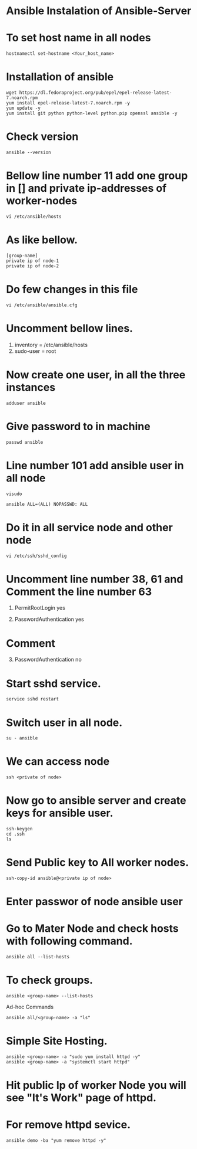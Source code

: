 # Ansible Instalation of Ansible-Server
 
# To set host name in all nodes 
```
hostnamectl set-hostname <Your_host_name>
```
# Installation of ansible
```
wget https://dl.fedoraproject.org/pub/epel/epel-release-latest-7.noarch.rpm
yum install epel-release-latest-7.noarch.rpm -y 
yum update -y 
yum install git python python-level python.pip openssl ansible -y 
```
# Check version
```
ansible --version 
```
# Bellow line number 11 add one group in [] and private ip-addresses of worker-nodes
```
vi /etc/ansible/hosts  
```
# As like bellow. 
```
[group-name]
private ip of node-1 
private ip of node-2 
```
# Do few changes in this file
```
vi /etc/ansible/ansible.cfg   
```
# Uncomment bellow lines.
1. inventory = /etc/ansible/hosts
2. sudo-user = root 
# Now create one user, in all the three instances 
```
adduser ansible  
```
# Give password to in machine
```
passwd ansible  
```
# Line number 101 add ansible user in all node
```
visudo 
```
```
ansible ALL=(ALL) NOPASSWD: ALL 
```
# Do it in all service node and other node
```
vi /etc/ssh/sshd_config    
```
# Uncomment line number 38, 61 and Comment the line number 63

1. PermitRootLogin yes        

2. PasswordAuthentication yes   

# Comment 

3. PasswordAuthentication no   
# Start sshd service.
```
service sshd restart 
```
# Switch user in all node.
```
su - ansible 
```
# We can access node
```
ssh <private of node>  
```
# Now go to ansible server and create keys for ansible user. 
```
ssh-keygen
cd .ssh 
ls
```
# Send Public key to All worker nodes.
```
ssh-copy-id ansible@<private ip of node> 
```
# Enter passwor of node ansible user 

# Go to Mater Node and check hosts with following command. 
```
ansible all --list-hosts 
```
# To check groups.
```
ansible <group-name> --list-hosts  
```
Ad-hoc Commands 
```
ansible all/<group-name> -a "ls" 
```
# Simple Site Hosting.
```
ansible <group-name> -a "sudo yum install httpd -y"
ansible <group-name> -a "systemctl start httpd"
```
# Hit public Ip of worker Node you will see "It's Work" page of httpd.

# For remove httpd sevice.
```
ansible demo -ba "yum remove httpd -y"    
```
